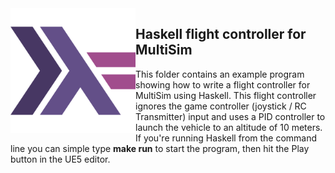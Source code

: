 <img src="logo.png" width=200 align="left">

## Haskell flight controller for MultiSim

This folder contains an example program showing how to write a flight controller for MultiSim using Haskell.
This flight controller ignores the game controller (joystick / RC Transmitter) input and uses a PID 
controller to launch the vehicle to an altitude of 10 meters.  If you're running Haskell from the command line
you can simple type <b>make run</b> to start the program, then hit the Play button in the UE5 editor.
